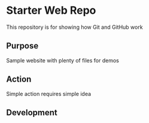 # Starter Web Repo

This repository is for showing how Git and GitHub work

## Purpose

Sample website with plenty of files for demos

## Action

Simple action requires simple idea

## Development
